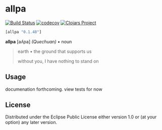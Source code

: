 # allpa
[![Build Status](https://travis-ci.org/mitchdzugan/allpa.svg?branch=master)](https://travis-ci.org/mitchdzugan/allpa)
[![codecov](https://codecov.io/gh/mitchdzugan/allpa/branch/master/graph/badge.svg)](https://codecov.io/gh/mitchdzugan/allpa)
[![Clojars Project](https://img.shields.io/clojars/v/allpa.svg)](https://clojars.org/allpa)

```clj
[allpa "0.1.48"]
```

**allpa** [aʎpa] *(Quechuan)* • noun
> earth • the ground that supports us
> 
> without you, I have nothing to stand on

## Usage

documenation forthcoming. view tests for now

## License

Distributed under the Eclipse Public License either version 1.0 or (at
your option) any later version.
